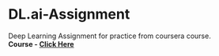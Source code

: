 # DL.ai-Assignment

Deep Learning Assignment for practice from coursera course.<br>
**Course - [Click Here](https://www.coursera.org/specializations/deep-learning)**
